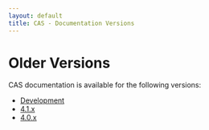 ```yaml
---
layout: default
title: CAS - Documentation Versions
---
```


# Older Versions
CAS documentation is available for the following versions:

- [Development](development/index.html)
- [4.1.x](4.1.x/index.html)
- [4.0.x](4.0.x/index.html)
